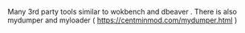 Many 3rd party tools similar to wokbench and dbeaver . There is also mydumper and myloader ( https://centminmod.com/mydumper.html )
